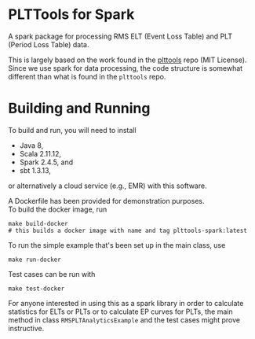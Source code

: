 # PLTTools for Spark

A spark package for processing
RMS ELT (Event Loss Table) and PLT (Period Loss Table)
data.

This is largely based on the work found in the 
[plttools](https://github.com/RMS-Consulting/plttools)
repo (MIT License).  
Since we use spark for data processing, the 
code structure is somewhat different than what 
is found in the `plttools` repo.  

# Building and Running 

To build and run, you will need to install 

* Java 8, 
* Scala 2.11.12, 
* Spark 2.4.5, and 
* sbt 1.3.13, 

or alternatively a cloud service (e.g., EMR) with this software.  

A Dockerfile has been provided for demonstration purposes.  
To build the docker image, run 
```
make build-docker
# this builds a docker image with name and tag plttools-spark:latest
```
To run the simple example that's been set up in the main class, use 
```
make run-docker
```
Test cases can be run with 
```
make test-docker
```

For anyone interested in using this as a spark library 
in order to 
calculate statistics for ELTs or PLTs or to 
calculate EP curves for PLTs, 
the main method in class `RMSPLTAnalyticsExample` and 
the test cases might prove instructive.
